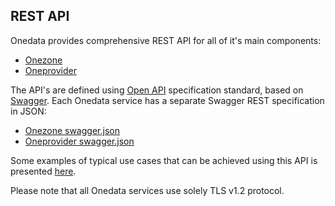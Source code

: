 ## REST API

Onedata provides comprehensive REST API for all of it's main components:
* [Onezone](rest/onezone-rest.md)
* [Oneprovider](rest/oneprovider-rest.md)

The API's are defined using [Open API](https://openapis.org/) specification standard, based on [Swagger](http://swagger.io/). Each Onedata service has a separate Swagger REST specification in JSON:
* [Onezone swagger.json](../swagger/onezone/swagger.json)
* [Oneprovider swagger.json](../swagger/oneprovider/swagger.json)

Some examples of typical use cases that can be achieved using this API
is presented [here](rest/examples.md).


Please note that all Onedata services use solely TLS v1.2 protocol.
